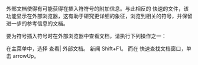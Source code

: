 外部文档使得有可能获得在插入符符号的附加信息。与此相反的 快速的文件，该功能显示在外部浏览器，这有助于研究更详细的象征，浏览到相关的符号，并保留进一步的参考信息的文档。

要为符号插入符号时在外部浏览器中查看文档，请执行下列操作之一：

在主菜单中，选择 查看| 外部文档。
新闻 Shift+F1。
而在 快速查找文档窗口，单击  arrowUp。